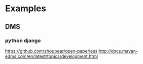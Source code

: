 # Examples

## DMS
### python django
https://github.com/zhoubear/open-paperless
http://docs.mayan-edms.com/en/latest/topics/development.html
